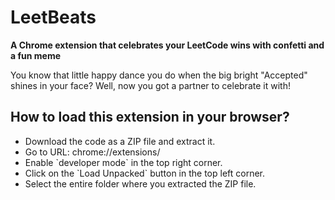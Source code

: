 <h1>LeetBeats</h1>

**A Chrome extension that celebrates your LeetCode wins with confetti and a fun meme**

You know that little happy dance you do when the big bright "Accepted" shines in your face? Well, now you got a partner to celebrate it with!

<h2>How to load this extension in your browser?</h2>
<ul>
<li> Download the code as a ZIP file and extract it. </li>
<li>Go to URL: chrome://extensions/ </li>
<li> Enable `developer mode` in the top right corner. </li>
<li> Click on the `Load Unpacked` button in the top left corner. </li>
<li> Select the entire folder where you extracted the ZIP file. </li>
</ul>


